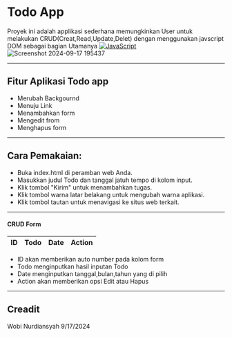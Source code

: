 # Todo App
Proyek ini adalah applikasi sederhana memungkinkan User untuk melakukan CRUD(Creat,Read,Update,Delet) dengan menggunakan javscript DOM sebagai bagian Utamanya [![JavaScript](https://img.shields.io/badge/--F7DF1E?logo=javascript&logoColor=000)](https://www.javascript.com/)
![Screenshot 2024-09-17 195437](https://github.com/user-attachments/assets/933c77da-c595-42a7-8bfa-93bafea8f850)

***
## Fitur Aplikasi Todo app
- Merubah Backgournd
- Menuju Link
- Menambahkan form
- Mengedit from
- Menghapus form
***
## Cara Pemakaian:
- Buka index.html di peramban web Anda.
- Masukkan judul Todo dan tanggal jatuh tempo di kolom input.
- Klik tombol "Kirim" untuk menambahkan tugas.
- Klik tombol warna latar belakang untuk mengubah warna aplikasi.
- Klik tombol tautan untuk menavigasi ke situs web terkait.
***

#### CRUD Form
| ID | Todo | Date | Action |
| --- | --- | --- | --- |
- ID akan memberikan auto number pada kolom form
- Todo menginputkan hasil inputan Todo
- Date menginputkan tanggal,bulan,tahun yang di pilih
- Action akan memberikan opsi Edit atau Hapus
***
  
## Creadit
Wobi Nurdiansyah 9/17/2024
